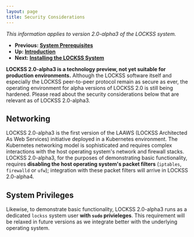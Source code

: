 ```yaml
---
layout: page
title: Security Considerations
---
```


*This information applies to version 2.0-alpha3 of the LOCKSS system.*

*   **Previous: [System Prerequisites](prerequisites)**
*   **Up: [Introduction](.)**
*   **Next: [Installing the LOCKSS System](../installing)**

**LOCKSS 2.0-alpha3 is a technology preview, not yet suitable for production environments.** Although the LOCKSS software itself and especially the LOCKSS peer-to-peer protocol remain as secure as ever, the operating environment for alpha versions of LOCKSS 2.0 is still being hardened. Please read about the security considerations below that are relevant as of LOCKSS 2.0-alpha3.

## Networking

LOCKSS 2.0-alpha3 is the first version of the LAAWS (LOCKSS Architected As Web Services) initiative deployed in a Kubernetes environment. The Kubernetes networking model is sophisticated and requires complex interactions with the host operating system's network and firewall stacks. LOCKSS 2.0-alpha3, for the purposes of demonstrating basic functionality, requires **disabling the host operating system's packet filters** (`iptables`, `firewalld` or `ufw`); integration with these packet filters will arrive in LOCKSS 2.0-alpha4.

## System Privileges

Likewise, to demonstrate basic functionality, LOCKSS 2.0-alpha3 runs as a dedicated `lockss` system user **with `sudo` privieleges**. This requirement will be relaxed in future versions as we integrate better with the underlying operating system.
